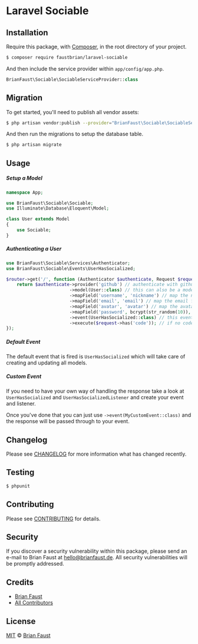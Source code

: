 # Laravel Sociable

## Installation

Require this package, with [Composer](https://getcomposer.org/), in the root directory of your project.

``` bash
$ composer require faustbrian/laravel-sociable
```

And then include the service provider within `app/config/app.php`.

``` php
BrianFaust\Sociable\SociableServiceProvider::class
```

## Migration

To get started, you'll need to publish all vendor assets:

```bash
$ php artisan vendor:publish --provider="BrianFaust\Sociable\SociableServiceProvider"
```

And then run the migrations to setup the database table.

```bash
$ php artisan migrate
```

## Usage

##### Setup a Model

``` php
namespace App;

use BrianFaust\Sociable\Sociable;
use Illuminate\Database\Eloquent\Model;

class User extends Model
{
    use Sociable;
}
```

##### Authenticating a User

``` php
use BrianFaust\Sociable\Services\Authenticator;
use BrianFaust\Sociable\Events\UserHasSocialized;

$router->get('/', function (Authenticator $authenticate, Request $request) {
    return $authenticate->provider('github') // authenticate with github
                        ->model(User::class) // this can also be a model like User::find(1) if you want to attach multiple social profiles to one model
                        ->mapField('username', 'nickname') // map the nickname field to the username column on the user model
                        ->mapField('email', 'email') // map the email field to the email column on the user model
                        ->mapField('avatar', 'avatar') // map the avatar field to the avatar column on the user model
                        ->mapField('password', bcrypt(str_random(10)), true) // add an additional password field to the user model
                        ->event(UserHasSocialized::class) // this event will be fired after the user profile has been retrieved
                        ->execute($request->has('code')); // if no code is available we will redirect instead of processing the response
});
```

##### Default Event

The default event that is fired is `UserHasSocialized` which will take care of creating and updating all models.

##### Custom Event

If you need to have your own way of handling the response take a look at `UserHasSocialized` and `UserHasSocializedListener` and create your event and listener.

Once you've done that you can just use `->event(MyCustomEvent::class)` and the response will be passed through to your event.

## Changelog

Please see [CHANGELOG](CHANGELOG.md) for more information what has changed recently.

## Testing

``` bash
$ phpunit
```

## Contributing

Please see [CONTRIBUTING](.github/CONTRIBUTING.md) for details.

## Security

If you discover a security vulnerability within this package, please send an e-mail to Brian Faust at hello@brianfaust.de. All security vulnerabilities will be promptly addressed.

## Credits

- [Brian Faust](https://github.com/faustbrian)
- [All Contributors](../../contributors)

## License

[MIT](LICENSE) © [Brian Faust](https://brianfaust.de)
